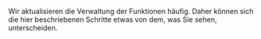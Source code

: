 Wir aktualisieren die Verwaltung der Funktionen häufig. Daher können sich die hier beschriebenen Schritte etwas von dem, was Sie sehen, unterscheiden.